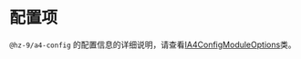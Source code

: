 # 配置项

`@hz-9/a4-config` 的配置信息的详细说明，请查看[IA4ConfigModuleOptions](../../api/a4-config/a4-config.ia4configmoduleoptions.html)类。
